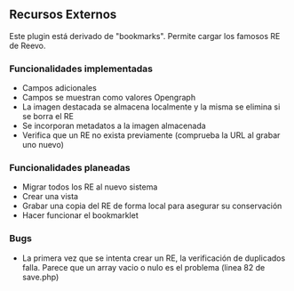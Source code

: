 ## Recursos Externos

Este plugin está derivado de "bookmarks". Permite cargar los famosos RE de Reevo.

### Funcionalidades implementadas

* Campos adicionales
* Campos se muestran como valores Opengraph
* La imagen destacada se almacena localmente y la misma se elimina si se borra el RE
* Se incorporan metadatos a la imagen almacenada
* Verifica que un RE no exista previamente (comprueba la URL al grabar uno nuevo)

### Funcionalidades planeadas

* Migrar todos los RE al nuevo sistema
* Crear una vista
* Grabar una copia del RE de forma local para asegurar su conservación
* Hacer funcionar el bookmarklet


### Bugs

* La primera vez que se intenta crear un RE, la verificación de duplicados falla. Parece que un array vacio o nulo es el problema (linea 82 de save.php)
